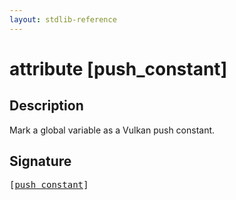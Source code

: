 ```yaml
---
layout: stdlib-reference
---
```


# attribute [push\_constant]

## Description

Mark a global variable as a Vulkan push constant.


## Signature

<pre>
[<a href=".html">push_constant</a>]
</pre>

